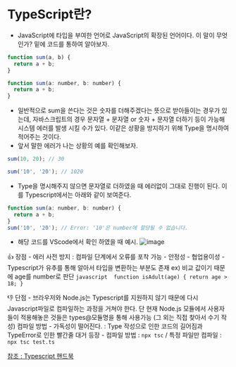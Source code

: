# TypeScript란?
- JavaScript에 타입을 부여한 언어로 JavaScript의 확장된 언어이다.
이 말이 무엇인가? 밑에 코드를 통하여 알아보자.
```javascript
function sum(a, b) {
  return a + b;
}

function sum(a: number, b: number) {
  return a + b;
}
```
- 일반적으로 sum을 쓴다는 것은 숫자를 더해주겠다는 뜻으로 받아들이는 경우가 있는데, 자바스크립트의 경우
문자열 + 문자열 or 숫자 + 문자열 더하기 등이 가능해 시스템 에러를 발생 시킬 수가 있다. 이같은 상황을 방지하기 위해
Type을 명시하여 적어주는 것이다.
- 앞서 말한 에러가 나는 상황의 예를 확인해보자.
```javascript
sum(10, 20); // 30

sum('10', '20'); // 1020
```
- Type을 명시해주지 않으면 문자열로 더하였을 때 에러없이 그대로 진행이 된다. 
이를 Typescript에서는 아래와 같이 보여준다.
```javascript
function sum(a: number, b: number) {
  return a + b;
}
sum('10', '20'); // Error: '10'은 number에 할당될 수 없습니다.
```
- 해당 코드를 VScode에서 확인 하였을 때 예시.
![image](https://github.com/bjsystems/rnd/assets/121341413/e8a34086-f0fb-4a75-ba51-d22ae589e649)

👍 장점
    - 에러 사전 방지 : 컴파일 단계에서 오류를 포착 가능
    - 안정성
    - 협업용이성
    - Typescript가 유추를 통해 알아서 타입을 변환하는 부분도 존재 ex) 비교 값이기 때문에 age를 number로 판단
    ```javascript 
    function isAdult(age) {
      return age > 18;
  }
    ```

👎 단점
    - 브라우저와 Node.js는 Typescript를 지원하지 않기 때문에 다시 Javascript파일로 컴파일하는 과정을 거쳐야 한다.
    단 현재 Node.js 모듈에서 사용자들이 적용해놓은 것들은 types@모듈명을 통해 사용가능 (그 외는 직접 찾아서 수기 작성)
    컴파일 방법
    - 가독성이 떨어진다. : Type 작성으로 인한 코드의 길어짐과 TypeError로 인한 빨간줄 대거 등장
    - 컴파일 방법 : `npx tsc` / 특정 파일만 컴파일 : `npx tsc test.ts`
 
[참조 : Typescript 핸드북](https://joshua1988.github.io/ts/why-ts.html#%ED%83%80%EC%9E%85%EC%8A%A4%ED%81%AC%EB%A6%BD%ED%8A%B8%EB%9E%80)
